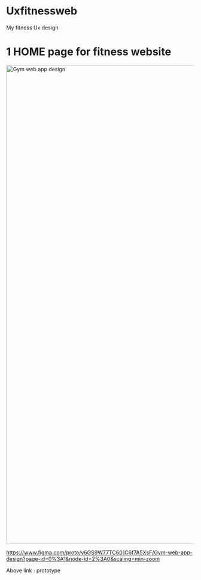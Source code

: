 # Uxfitnessweb
My fitness Ux design



# 1 HOME page for fitness website

<img width="1280" alt="Gym web app design" src="https://user-images.githubusercontent.com/63103566/121782525-664a2e00-cbc7-11eb-9ac7-9089a5ae2181.png">


https://www.figma.com/proto/v6GS9W77TC601C6f7A5XsF/Gym-web-app-design?page-id=0%3A1&node-id=2%3A0&scaling=min-zoom 
 
Above link : prototype
